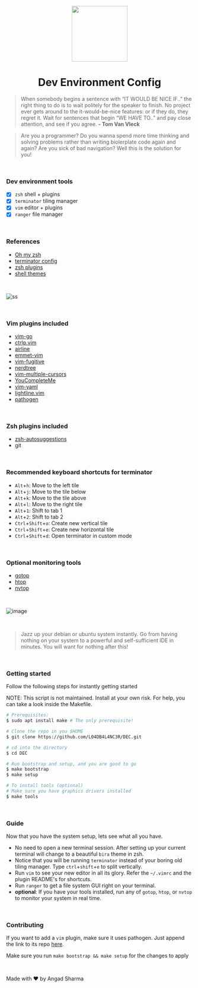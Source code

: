<p align="center">
    <img src="https://user-images.githubusercontent.com/30529572/60157440-60a58300-980c-11e9-8ec6-020be154b566.gif" width= "150px">
</p>
<h1 align="center">Dev Environment Config</h1>

>When somebody begins a sentence with “IT WOULD BE NICE IF..” the right thing to do is to wait politely for the speaker to finish. No project ever gets around to the it-would-be-nice features: or if they do, they regret it. Wait for sentences that begin “WE HAVE TO..” and pay close attention, and see if you agree. **- Tom Van Vleck**
 
> Are you a programmer? Do you wanna spend more time thinking and solving problems rather than writing biolerplate code again and again? Are you sick of bad navigation? Well this is the solution for you!


<br/>


### Dev environment tools

- [X] `zsh` shell + plugins
- [X] `terminator` tiling manager
- [X] `vim` editor + plugins
- [X] `ranger` file manager

<br/>

### References

* [Oh my zsh](https://github.com/robbyrussell/oh-my-zsh.git)
* [terminator config](https://www.systutorials.com/docs/linux/man/5-terminator_config/)
* [zsh plugins](https://github.com/robbyrussell/oh-my-zsh/wiki/Plugins)
* [shell themes](https://github.com/robbyrussell/oh-my-zsh/wiki/Themes)

<br/>

![ss](https://user-images.githubusercontent.com/30529572/83451951-5130b000-a447-11ea-9aad-d8686aeedee4.png)

<br/>

### Vim plugins included

* [vim-go](https://github.com/fatih/vim-go.git)
* [ctrlp.vim](https://github.com/kien/ctrlp.vim.git)
* [airline](https://github.com/vim-airline/vim-airline.git)
* [emmet-vim](https://github.com/mattn/emmet-vim.git)
* [vim-fugitive](https://github.com/tpope/vim-fugitive.git)
* [nerdtree](https://github.com/scrooloose/nerdtree.git)
* [vim-multiple-cursors](https://github.com/terryma/vim-multiple-cursors.git)
* [YouCompleteMe](https://github.com/ycm-core/YouCompleteMe.git)
* [vim-yaml](https://github.com/stephpy/vim-yaml.git)
* [lightline.vim](https://github.com/itchyny/lightline.vim.git)
* [pathogen](https://github.com/tpope/vim-pathogen.git)

<br/>

### Zsh plugins included 

* [zsh-autosuggestions](https://github.com/zsh-users/zsh-autosuggestions)
* git

<br/>

### Recommended keyboard shortcuts for terminator 

* `Alt`+`h`: Move to the left tile
* `Alt`+`j`: Move to the tile below
* `Alt`+`k`: Move to the tile above
* `Alt`+`l`: Move to the right tile
* `Alt`+`1`: Shift to tab 1
* `Alt`+`2`: Shift to tab 2
* `Ctrl`+`Shift`+`o`: Create new vertical tile
* `Ctrl`+`Shift`+`e`: Create new horizontal tile
* `Ctrl`+`Shift`+`d`: Open terminator in custom mode

<br/>

### Optional monitoring tools

* [gotop](https://github.com/cjbassi/gotop.git)
* [htop](https://github.com/hishamhm/htop.git)
* [nvtop](https://github.com/Syllo/nvtop.git)

<br/>

![image](https://user-images.githubusercontent.com/30529572/60172993-71b1bc80-982b-11e9-8adb-367095bbd959.png)

<br/>

> Jazz up your debian or ubuntu system instantly. Go from having nothing on your system to a powerful and self-sufficient IDE in minutes. You will want for nothing after this!

<br/>

### Getting started
Follow the following steps for instantly getting started

NOTE: This script is not maintained. Install at your own risk. For help, you can take a look inside the Makefile.

```bash
# Prerequisites:
$ sudo apt install make # The only prerequisite!

# Clone the repo in you $HOME
$ git clone https://github.com/L04DB4L4NC3R/DEC.git

# cd into the directory
$ cd DEC

# Run bootstrap and setup, and you are good to go
$ make bootstrap
$ make setup

# To install tools (optional)
# Make sure you have graphics drivers installed
$ make tools
```

<br/>

### Guide
Now that you have the system setup, lets see what all you have.

* No need to open a new terminal session. After setting up your current terminal will change to a beautiful `bira` theme in zsh.
* Notice that you will be running `terminator` instead of your boring old tiling manager. Type `ctrl`+`shift`+`e` to split vertically.
* Run `vim` to see your new editor in all its glory. Refer the `~/.vimrc` and the plugin README's for shortcuts.
* Run `ranger` to get a file system GUI right on your terminal.
* **optional**: If you have your tools installed, run any of `gotop`, `htop`, or `nvtop` to monitor your system in real time.

<br/>

### Contributing
If you want to add a `vim` plugin, make sure it uses pathogen. Just append the link to its repo [here](https://github.com/L04DB4L4NC3R/DEC/blob/master/vim-plugins).

Make sure you run `make bootstrap && make setup` for the changes to apply

<br/>

Made with :heart: by Angad Sharma
